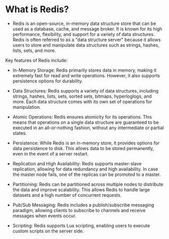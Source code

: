 # What is Redis?
* Redis is an open-source, in-memory data structure store that can be used as a database, cache, and message broker. It is known for its high performance, flexibility, and support for a variety of data structures. Redis is often referred to as a "data structure server" because it allows users to store and manipulate data structures such as strings, hashes, lists, sets, and more.

Key features of Redis include:

* In-Memory Storage: Redis primarily stores data in memory, making it extremely fast for read and write operations. However, it also supports persistence options for durability.

* Data Structures: Redis supports a variety of data structures, including strings, hashes, lists, sets, sorted sets, bitmaps, hyperloglogs, and more. Each data structure comes with its own set of operations for manipulation.

* Atomic Operations: Redis ensures atomicity for its operations. This means that operations on a single data structure are guaranteed to be executed in an all-or-nothing fashion, without any intermediate or partial states.

* Persistence: While Redis is an in-memory store, it provides options for data persistence to disk. This allows data to be stored permanently, even in the event of a server restart.

* Replication and High Availability: Redis supports master-slave replication, allowing for data redundancy and high availability. In case the master node fails, one of the replicas can be promoted to a master.

* Partitioning: Redis can be partitioned across multiple nodes to distribute the data and improve scalability. This allows Redis to handle large datasets and a high number of concurrent requests.

* Pub/Sub Messaging: Redis includes a publish/subscribe messaging paradigm, allowing clients to subscribe to channels and receive messages when events occur.

* Scripting: Redis supports Lua scripting, enabling users to execute custom scripts on the server side.
